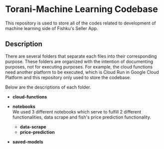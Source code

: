 # Torani-Machine Learning Codebase

This repository is used to store all of the codes related to development of machine learning side of Fishku's Seller App.

## Description
There are several folders that separate each files into their corresponding purpose. These folders are organized with the intention of documenting purposes, not for executing purposes. For example, the cloud functions need another platform to be executed, which is Cloud Run in Google Cloud Platform and this repository only used to store the codebase.

Below are the descriptions of each folder.

* **cloud-functions**

* **notebooks**  
We used 3 different notebooks which serve to fulfill 2 different functionalities, data scrape and fish's price prediction functionality.
    * **data-scrape**
    * **price-prediction**
* **saved-models**
